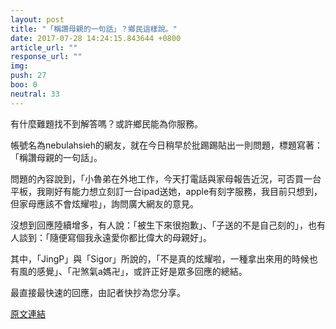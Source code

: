 ```yaml
---
layout: post
title: "「稱讚母親的一句話」？鄉民這樣說。"
date: 2017-07-28 14:24:15.843644 +0800
article_url: ""
response_url: ""
img: 
push: 27
boo: 0
neutral: 33
---
```


有什麼難題找不到解答嗎？或許鄉民能為你服務。

帳號名為nebulahsieh的網友，就在今日稍早於批踢踢貼出一則問題，標題寫著：「稱讚母親的一句話」。

問題的內容說到，「小魯弟在外地工作，今天打電話與家母報告近況，可否買一台平板，我剛好有能力想立刻訂一台ipad送她，apple有刻字服務，我目前只想到，但家母應該不會炫耀啦」，詢問廣大網友的意見。

沒想到回應陸續增多，有人說：「被生下來很抱歉」、「子送的不是自己刻的」，也有人談到：「隨便寫個我永遠愛你都比偉大的母親好」。

其中，「JingP」與「Sigor」所說的，「不是真的炫耀啦，一種拿出來用的時候也有風的感覺」、「卍煞氣a媽卍」，或許正好是眾多回應的總結。

最直接最快速的回應，由記者快抄為您分享。

<a href = "https://www.ptt.cc/bbs/Gossiping/M.1501185685.A.DE2.html">原文連結</a>


